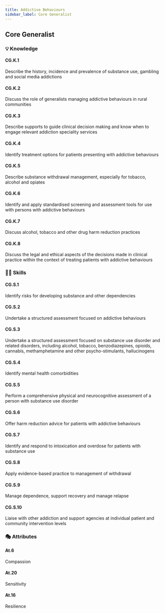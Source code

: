 ```yaml
---
title: Addictive Behaviours
sidebar_label: Core Generalist
---
```

## Core Generalist

### 💡 Knowledge

#### CG.K.1

Describe the history, incidence and prevalence of substance use, gambling and social media addictions

#### CG.K.2

Discuss the role of generalists managing addictive behaviours in rural communities

#### CG.K.3

Describe supports to guide clinical decision making and know when to engage relevant addiction speciality services

#### CG.K.4

Identify treatment options for patients presenting with addictive behaviours

#### CG.K.5

Describe substance withdrawal management, especially for tobacco, alcohol and opiates

#### CG.K.6

Identify and apply standardised screening and assessment tools for use with persons with addictive behaviours

#### CG.K.7

Discuss alcohol, tobacco and other drug harm reduction practices

#### CG.K.8

Discuss the legal and ethical aspects of the decisions made in clinical practice within the context of treating patients with addictive behaviours

### 🤹‍♀️ Skills

#### CG.S.1

Identify risks for developing substance and other dependencies

#### CG.S.2

Undertake a structured assessment focused on addictive behaviours 

#### CG.S.3

Undertake a structured assessment focused on substance use disorder and related disorders, including alcohol, tobacco, benzodiazepines, opioids, cannabis, methamphetamine and other psycho-stimulants, hallucinogens

#### CG.S.4

Identify mental health comorbidities

#### CG.S.5

Perform a comprehensive physical and neurocognitive assessment of a person with substance use disorder

#### CG.S.6

Offer harm reduction advice for patients with addictive behaviours

#### CG.S.7

Identify and respond to intoxication and overdose for patients with substance use

#### CG.S.8

Apply evidence-based practice to management of withdrawal

#### CG.S.9

Manage dependence, support recovery and manage relapse

#### CG.S.10

Liaise with other addiction and support agencies at individual patient and community intervention levels

### 🎭 Attributes

#### At.6

Compassion

#### At.20

Sensitivity

#### At.16

Resilience